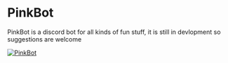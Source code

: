 # PinkBot
PinkBot is a discord bot for all kinds of fun stuff, it is still in devlopment so suggestions are welcome

<a href="https://top.gg/bot/697887266307047424" >
  <img src="https://top.gg/api/widget/697887266307047424.svg" alt="PinkBot" />
</a>
